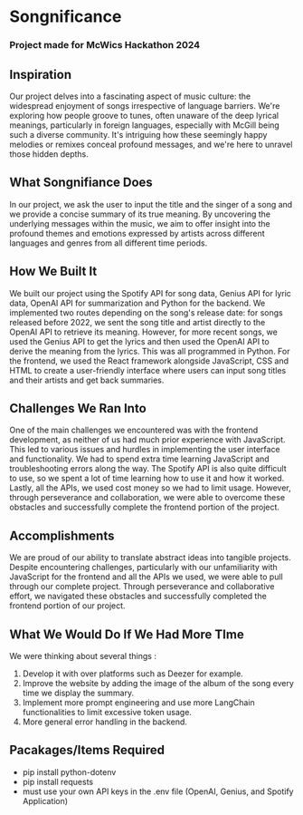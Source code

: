 # Songnificance

### Project made for McWics Hackathon 2024

## Inspiration
Our project delves into a fascinating aspect of music culture: the widespread enjoyment of songs irrespective of language barriers. We're exploring how people groove to tunes, often unaware of the deep lyrical meanings, particularly in foreign languages, especially with McGill being such a diverse community. It's intriguing how these seemingly happy melodies or remixes conceal profound messages, and we're here to unravel those hidden depths.

## What Songnifiance Does
In our project, we ask the user to input the title and the singer of a song and we provide a concise summary of its true meaning. By uncovering the underlying messages within the music, we aim to offer insight into the profound themes and emotions expressed by artists across different languages and genres from all different time periods.

## How We Built It
We built our project using the Spotify API for song data, Genius API for lyric data, OpenAI API for summarization and Python for the backend. We implemented two routes depending on the song's release date: for songs released before 2022, we sent the song title and artist directly to the OpenAI API to retrieve its meaning. However, for more recent songs, we used the Genius API to get the lyrics and then used the OpenAI API to derive the meaning from the lyrics. This was all programmed in Python. For the frontend, we used the React framework alongside JavaScript, CSS and HTML to create a user-friendly interface where users can input song titles and their artists and get back summaries.

## Challenges We Ran Into
One of the main challenges we encountered was with the frontend development, as neither of us had much prior experience with JavaScript. This led to various issues and hurdles in implementing the user interface and functionality. We had to spend extra time learning JavaScript and troubleshooting errors along the way.  The Spotify API is also quite difficult to use, so we spent a lot of time learning how to use it and how it worked. Lastly, all the APIs, we used cost money so we had to limit usage. However, through perseverance and collaboration, we were able to overcome these obstacles and successfully complete the frontend portion of the project.

## Accomplishments 
We are proud of our ability to translate abstract ideas into tangible projects. Despite encountering challenges, particularly with our unfamiliarity with JavaScript for the frontend and all the APIs we used, we were able to pull through our complete project. Through perseverance and collaborative effort, we navigated these obstacles and successfully completed the frontend portion of our project.


## What We Would Do If We Had More TIme
We were thinking about several things :
1. Develop it with over platforms such as Deezer for example.
2. Improve the website by adding the image of the album of the song every time we display the summary.
3. Implement more prompt engineering and use more LangChain functionalities to limit excessive token usage.
4. More general error handling in the backend.


## Pacakages/Items Required
* pip install python-dotenv
* pip install requests 
* must use your own API keys in the .env file (OpenAI, Genius, and Spotify Application)
